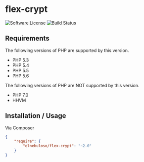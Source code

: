 # flex-crypt

[![Software License](https://img.shields.io/packagist/l/elnebuloso/flex-crypt.svg?style=flat-square)](LICENSE)
[![Build Status](https://img.shields.io/travis/elnebuloso/flex-crypt/master.svg?style=flat-square)](https://travis-ci.org/elnebuloso/flex-crypt)

## Requirements

The following versions of PHP are supported by this version.

* PHP 5.3
* PHP 5.4
* PHP 5.5
* PHP 5.6

The following versions of PHP are NOT supported by this version.

* PHP 7.0
* HHVM


## Installation / Usage

Via Composer

``` json
{
    "require": {
        "elnebuloso/flex-crypt": "~2.0"
    }
}
```
